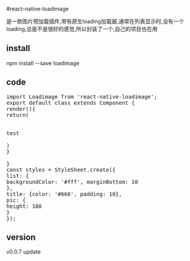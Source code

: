 #react-native-loadimage

是一款图片预加载插件,带有原生loading加载器,通常在列表显示时,没有一个loading,总是不是很好的感觉,所以封装了一个,自己的项目也在用

install
-----------------------------------------------------
npm install --save loadimage


code
-----------------------------------------------------
<pre>
import Loadimage from 'react-native-loadimage';
export default class extends Component {
render(){
return(
<View style={styles.list}>
<Loadimage style={styles.pic} url='pic.png'/>
<Text style={styles.title}>test</Text>
</View>
)
}

}
const styles = StyleSheet.create({
list: {
backgroundColor: '#fff', marginBottom: 10
},
title: {color: '#666', padding: 10},
pic: {
height: 180
}
});
</pre>

version
-----------------------------------------------------
v0.0.7 update
